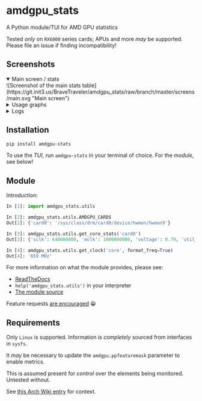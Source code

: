 # amdgpu_stats

A Python module/TUI for AMD GPU statistics

Tested _only_ on `RX6000` series cards; APUs and more _may_ be supported. Please file an issue if finding incompatibility!

## Screenshots

<details open>
  <summary>Main screen / stats</summary>
  ![Screenshot of the main stats table](https://git.init3.us/BraveTraveler/amdgpu_stats/raw/branch/master/screens/main.svg "Main screen")
</details>
<details>
  <summary>Usage graphs</summary>
  ![Screenshot of the 'graphing' scroll bars](https://git.init3.us/BraveTraveler/amdgpu_stats/raw/branch/master/screens/graphs.svg "Graphs")  
</details>
<details>
  <summary>Logs</summary>
  ![Screenshot of the 'Logs' tab pane](https://git.init3.us/BraveTraveler/amdgpu_stats/raw/branch/master/screens/logs.svg "Logs")
</details>

## Installation
```bash
pip install amdgpu-stats
```
To use the _TUI_, run `amdgpu-stats` in your terminal of choice. For the _module_, see below!

## Module

Introduction:
```python
In [1]: import amdgpu_stats.utils

In [2]: amdgpu_stats.utils.AMDGPU_CARDS
Out[2]: {'card0': '/sys/class/drm/card0/device/hwmon/hwmon9'}

In [3]: amdgpu_stats.utils.get_core_stats('card0')
Out[3]: {'sclk': 640000000, 'mclk': 1000000000, 'voltage': 0.79, 'util_pct': 65}

In [4]: amdgpu_stats.utils.get_clock('core', format_freq=True)
Out[4]: '659 MHz' 
```

For more information on what the module provides, please see:
 - [ReadTheDocs](https://amdgpu-stats.readthedocs.io/en/latest/)
 - `help('amdgpu_stats.utils')` in your interpreter
 - [The module source](https://git.init3.us/BraveTraveler/amdgpu_stats/src/branch/master/src/amdgpu_stats/utils.py)

Feature requests [are encouraged](https://git.init3.us/BraveTraveler/amdgpu_stats/issues) 😀

## Requirements
Only `Linux` is supported. Information is _completely_ sourced from interfaces in `sysfs`.

It _may_ be necessary to update the `amdgpu.ppfeaturemask` parameter to enable metrics.

This is assumed present for *control* over the elements being monitored. Untested without. 

See [this Arch Wiki entry](https://wiki.archlinux.org/title/AMDGPU#Boot_parameter) for context.
